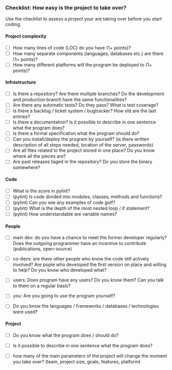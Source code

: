 ### Checklist: How easy is the project to take over?

Use the checklist to assess a project your are taking over before you start coding.

#### Project complexity
- [ ]  How many lines of code (LOC) do you have (1+ points)?
- [ ]  How many separate components (languages, databases etc.) are there (1+ points)?
- [ ]  How many different platforms will the program be deployed to (1+ points)?

#### Infrastructure
- [ ]  Is there a repository? Are there multiple branches? Do the development and production branch have the same functionalities?
- [ ]  Are there any automatic tests? Do they pass? What is test coverage?
- [ ]  Is there a backlog / ticket system / bugtracker? How old are the last entries?
- [ ]  Is there a documentation? Is it possible to describe in one sentence what the program does?
- [ ]  Is there a formal specification what the program should do?
- [ ] Can you install/deploy the program by yourself? (is there written description of all steps needed, location of the server, passwords)
- [ ] Are all files related to the project stored in one place? Do you know where all the pieces are?
- [ ] Are past releases taged in the repository? Do you store the binary somewhere?

#### Code
- [ ]  What is the score in pylint?
- [ ]  (pylint) Is code divided into modules, classes, methods and functions?
- [ ]  (pylint) Can you see any examples of code golf?
- [ ]  (pylint) What is the depth of the most nested loop / if statement?
- [ ]  (pylint) How understandable are variable names?

#### People
- [ ]  main dev: do you have a chance to meet the former developer regularly? Does the outgoing programmer have an incentive to contribute (publications, open-source)
- [ ]  co-devs: are there other people who know the code still actively involved? Are pople who developed the first version on place and willing to help? Do you know who developed what?
- [ ]  users: Does program have any users? Do you know them? Can you talk to them on a regular basis?
- [ ]  you: Are you going to use the program yourself?
- [ ]  Do you know the languages / frameworks / databases / technologies were used? 


#### Project
- [ ] Do you know what the program does / should do?
- [ ] Is it possible to describe in one sentence what the program does?
- [ ] how many of the main parameters of the project will change the moment you take over? (team, project size, goals, features, platform)

